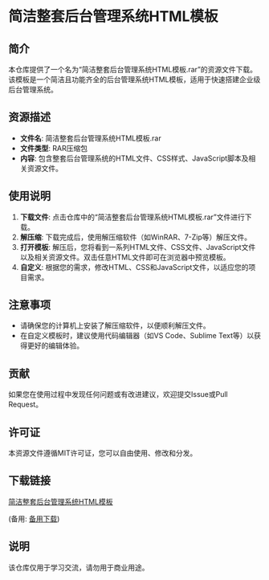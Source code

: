 # 简洁整套后台管理系统HTML模板

## 简介

本仓库提供了一个名为“简洁整套后台管理系统HTML模板.rar”的资源文件下载。该模板是一个简洁且功能齐全的后台管理系统HTML模板，适用于快速搭建企业级后台管理系统。

## 资源描述

- **文件名**: 简洁整套后台管理系统HTML模板.rar
- **文件类型**: RAR压缩包
- **内容**: 包含整套后台管理系统的HTML文件、CSS样式、JavaScript脚本及相关资源文件。

## 使用说明

1. **下载文件**: 点击仓库中的“简洁整套后台管理系统HTML模板.rar”文件进行下载。
2. **解压缩**: 下载完成后，使用解压缩软件（如WinRAR、7-Zip等）解压文件。
3. **打开模板**: 解压后，您将看到一系列HTML文件、CSS文件、JavaScript文件以及相关资源文件。双击任意HTML文件即可在浏览器中预览模板。
4. **自定义**: 根据您的需求，修改HTML、CSS和JavaScript文件，以适应您的项目需求。

## 注意事项

- 请确保您的计算机上安装了解压缩软件，以便顺利解压文件。
- 在自定义模板时，建议使用代码编辑器（如VS Code、Sublime Text等）以获得更好的编辑体验。

## 贡献

如果您在使用过程中发现任何问题或有改进建议，欢迎提交Issue或Pull Request。

## 许可证

本资源文件遵循MIT许可证，您可以自由使用、修改和分发。

## 下载链接
[简洁整套后台管理系统HTML模板](https://pan.quark.cn/s/b200dd13c442) 

(备用: [备用下载](https://pan.baidu.com/s/1AxUcEVxWZBe8wopyBYjBlA?pwd=1234))

## 说明

该仓库仅用于学习交流，请勿用于商业用途。

